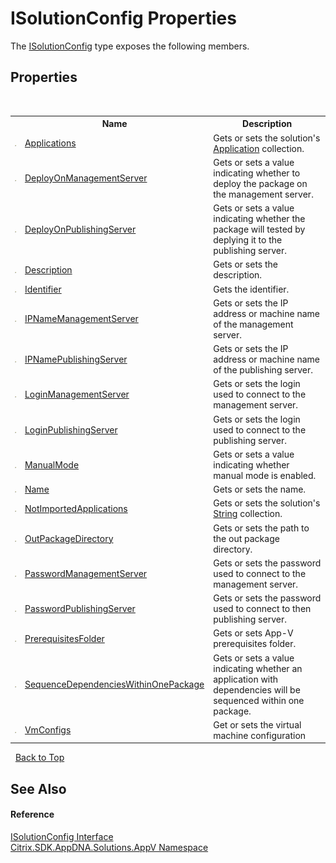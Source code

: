 # ISolutionConfig Properties
 

The <a href="T_Citrix_SDK_AppDNA_Solutions_AppV_ISolutionConfig">ISolutionConfig</a> type exposes the following members.


## Properties
&nbsp;<table><tr><th></th><th>Name</th><th>Description</th></tr><tr><td>![Public property](media/pubproperty.gif "Public property")</td><td><a href="P_Citrix_SDK_AppDNA_Solutions_AppV_ISolutionConfig_Applications">Applications</a></td><td>
Gets or sets the solution's <a href="T_Citrix_SDK_AppDNA_Application">Application</a> collection.</td></tr><tr><td>![Public property](media/pubproperty.gif "Public property")</td><td><a href="P_Citrix_SDK_AppDNA_Solutions_AppV_ISolutionConfig_DeployOnManagementServer">DeployOnManagementServer</a></td><td>
Gets or sets a value indicating whether to deploy the package on the management server.</td></tr><tr><td>![Public property](media/pubproperty.gif "Public property")</td><td><a href="P_Citrix_SDK_AppDNA_Solutions_AppV_ISolutionConfig_DeployOnPublishingServer">DeployOnPublishingServer</a></td><td>
Gets or sets a value indicating whether the package will tested by deplying it to the publishing server.</td></tr><tr><td>![Public property](media/pubproperty.gif "Public property")</td><td><a href="P_Citrix_SDK_AppDNA_Solutions_AppV_ISolutionConfig_Description">Description</a></td><td>
Gets or sets the description.</td></tr><tr><td>![Public property](media/pubproperty.gif "Public property")</td><td><a href="P_Citrix_SDK_AppDNA_Solutions_AppV_ISolutionConfig_Identifier">Identifier</a></td><td>
Gets the identifier.</td></tr><tr><td>![Public property](media/pubproperty.gif "Public property")</td><td><a href="P_Citrix_SDK_AppDNA_Solutions_AppV_ISolutionConfig_IPNameManagementServer">IPNameManagementServer</a></td><td>
Gets or sets the IP address or machine name of the management server.</td></tr><tr><td>![Public property](media/pubproperty.gif "Public property")</td><td><a href="P_Citrix_SDK_AppDNA_Solutions_AppV_ISolutionConfig_IPNamePublishingServer">IPNamePublishingServer</a></td><td>
Gets or sets the IP address or machine name of the publishing server.</td></tr><tr><td>![Public property](media/pubproperty.gif "Public property")</td><td><a href="P_Citrix_SDK_AppDNA_Solutions_AppV_ISolutionConfig_LoginManagementServer">LoginManagementServer</a></td><td>
Gets or sets the login used to connect to the management server.</td></tr><tr><td>![Public property](media/pubproperty.gif "Public property")</td><td><a href="P_Citrix_SDK_AppDNA_Solutions_AppV_ISolutionConfig_LoginPublishingServer">LoginPublishingServer</a></td><td>
Gets or sets the login used to connect to the publishing server.</td></tr><tr><td>![Public property](media/pubproperty.gif "Public property")</td><td><a href="P_Citrix_SDK_AppDNA_Solutions_AppV_ISolutionConfig_ManualMode">ManualMode</a></td><td>
Gets or sets a value indicating whether manual mode is enabled.</td></tr><tr><td>![Public property](media/pubproperty.gif "Public property")</td><td><a href="P_Citrix_SDK_AppDNA_Solutions_AppV_ISolutionConfig_Name">Name</a></td><td>
Gets or sets the name.</td></tr><tr><td>![Public property](media/pubproperty.gif "Public property")</td><td><a href="P_Citrix_SDK_AppDNA_Solutions_AppV_ISolutionConfig_NotImportedApplications">NotImportedApplications</a></td><td>
Gets or sets the solution's <a href="http://msdn2.microsoft.com/en-us/library/s1wwdcbf" target="_blank">String</a> collection.</td></tr><tr><td>![Public property](media/pubproperty.gif "Public property")</td><td><a href="P_Citrix_SDK_AppDNA_Solutions_AppV_ISolutionConfig_OutPackageDirectory">OutPackageDirectory</a></td><td>
Gets or sets the path to the out package directory.</td></tr><tr><td>![Public property](media/pubproperty.gif "Public property")</td><td><a href="P_Citrix_SDK_AppDNA_Solutions_AppV_ISolutionConfig_PasswordManagementServer">PasswordManagementServer</a></td><td>
Gets or sets the password used to connect to the management server.</td></tr><tr><td>![Public property](media/pubproperty.gif "Public property")</td><td><a href="P_Citrix_SDK_AppDNA_Solutions_AppV_ISolutionConfig_PasswordPublishingServer">PasswordPublishingServer</a></td><td>
Gets or sets the password used to connect to then publishing server.</td></tr><tr><td>![Public property](media/pubproperty.gif "Public property")</td><td><a href="P_Citrix_SDK_AppDNA_Solutions_AppV_ISolutionConfig_PrerequisitesFolder">PrerequisitesFolder</a></td><td>
Gets or sets App-V prerequisites folder.</td></tr><tr><td>![Public property](media/pubproperty.gif "Public property")</td><td><a href="P_Citrix_SDK_AppDNA_Solutions_AppV_ISolutionConfig_SequenceDependenciesWithinOnePackage">SequenceDependenciesWithinOnePackage</a></td><td>
Gets or sets a value indicating whether an application with dependencies will be sequenced within one package.</td></tr><tr><td>![Public property](media/pubproperty.gif "Public property")</td><td><a href="P_Citrix_SDK_AppDNA_Solutions_AppV_ISolutionConfig_VmConfigs">VmConfigs</a></td><td>
Get or sets the virtual machine configuration</td></tr></table>&nbsp;
<a href="#isolutionconfig-properties">Back to Top</a>

## See Also


#### Reference
<a href="T_Citrix_SDK_AppDNA_Solutions_AppV_ISolutionConfig">ISolutionConfig Interface</a><br /><a href="N_Citrix_SDK_AppDNA_Solutions_AppV">Citrix.SDK.AppDNA.Solutions.AppV Namespace</a><br />
